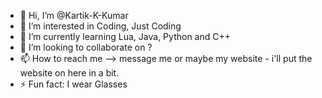 - 👋 Hi, I’m @Kartik-K-Kumar
- 👀 I’m interested in Coding, Just Coding
- 🌱 I’m currently learning Lua, Java, Python and C++
- 💞️ I’m looking to collaborate on ?
- 📫 How to reach me --> message me or maybe my website - i'll put the website on here in a bit.
- ⚡ Fun fact: I wear Glasses

<!---
Kartik-K-Kumar/Kartik-K-Kumar is a ✨ special ✨ repository because its `README.md` (this file) appears on your GitHub profile.
You can click the Preview link to take a look at your changes.
--->
